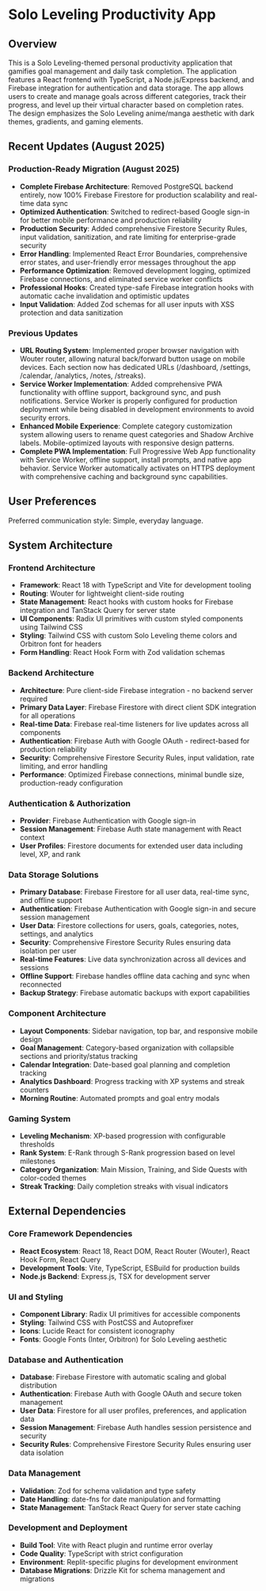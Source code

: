 # Solo Leveling Productivity App

## Overview

This is a Solo Leveling-themed personal productivity application that gamifies goal management and daily task completion. The application features a React frontend with TypeScript, a Node.js/Express backend, and Firebase integration for authentication and data storage. The app allows users to create and manage goals across different categories, track their progress, and level up their virtual character based on completion rates. The design emphasizes the Solo Leveling anime/manga aesthetic with dark themes, gradients, and gaming elements.

## Recent Updates (August 2025)

### **Production-Ready Migration (August 2025)**
- **Complete Firebase Architecture**: Removed PostgreSQL backend entirely, now 100% Firebase Firestore for production scalability and real-time data sync
- **Optimized Authentication**: Switched to redirect-based Google sign-in for better mobile performance and production reliability
- **Production Security**: Added comprehensive Firestore Security Rules, input validation, sanitization, and rate limiting for enterprise-grade security
- **Error Handling**: Implemented React Error Boundaries, comprehensive error states, and user-friendly error messages throughout the app
- **Performance Optimization**: Removed development logging, optimized Firebase connections, and eliminated service worker conflicts
- **Professional Hooks**: Created type-safe Firebase integration hooks with automatic cache invalidation and optimistic updates
- **Input Validation**: Added Zod schemas for all user inputs with XSS protection and data sanitization

### **Previous Updates**
- **URL Routing System**: Implemented proper browser navigation with Wouter router, allowing natural back/forward button usage on mobile devices. Each section now has dedicated URLs (/dashboard, /settings, /calendar, /analytics, /notes, /streaks).
- **Service Worker Implementation**: Added comprehensive PWA functionality with offline support, background sync, and push notifications. Service Worker is properly configured for production deployment while being disabled in development environments to avoid security errors.
- **Enhanced Mobile Experience**: Complete category customization system allowing users to rename quest categories and Shadow Archive labels. Mobile-optimized layouts with responsive design patterns.
- **Complete PWA Implementation**: Full Progressive Web App functionality with Service Worker, offline support, install prompts, and native app behavior. Service Worker automatically activates on HTTPS deployment with comprehensive caching and background sync capabilities.

## User Preferences

Preferred communication style: Simple, everyday language.

## System Architecture

### Frontend Architecture
- **Framework**: React 18 with TypeScript and Vite for development tooling
- **Routing**: Wouter for lightweight client-side routing
- **State Management**: React hooks with custom hooks for Firebase integration and TanStack Query for server state
- **UI Components**: Radix UI primitives with custom styled components using Tailwind CSS
- **Styling**: Tailwind CSS with custom Solo Leveling theme colors and Orbitron font for headers
- **Form Handling**: React Hook Form with Zod validation schemas

### Backend Architecture
- **Architecture**: Pure client-side Firebase integration - no backend server required
- **Primary Data Layer**: Firebase Firestore with direct client SDK integration for all operations
- **Real-time Data**: Firebase real-time listeners for live updates across all components
- **Authentication**: Firebase Auth with Google OAuth - redirect-based for production reliability
- **Security**: Comprehensive Firestore Security Rules, input validation, rate limiting, and error handling
- **Performance**: Optimized Firebase connections, minimal bundle size, production-ready configuration

### Authentication & Authorization
- **Provider**: Firebase Authentication with Google sign-in
- **Session Management**: Firebase Auth state management with React context
- **User Profiles**: Firestore documents for extended user data including level, XP, and rank

### Data Storage Solutions
- **Primary Database**: Firebase Firestore for all user data, real-time sync, and offline support
- **Authentication**: Firebase Authentication with Google sign-in and secure session management
- **User Data**: Firestore collections for users, goals, categories, notes, settings, and analytics
- **Security**: Comprehensive Firestore Security Rules ensuring data isolation per user
- **Real-time Features**: Live data synchronization across all devices and sessions
- **Offline Support**: Firebase handles offline data caching and sync when reconnected
- **Backup Strategy**: Firebase automatic backups with export capabilities

### Component Architecture
- **Layout Components**: Sidebar navigation, top bar, and responsive mobile design
- **Goal Management**: Category-based organization with collapsible sections and priority/status tracking
- **Calendar Integration**: Date-based goal planning and completion tracking
- **Analytics Dashboard**: Progress tracking with XP systems and streak counters
- **Morning Routine**: Automated prompts and goal entry modals

### Gaming System
- **Leveling Mechanism**: XP-based progression with configurable thresholds
- **Rank System**: E-Rank through S-Rank progression based on level milestones
- **Category Organization**: Main Mission, Training, and Side Quests with color-coded themes
- **Streak Tracking**: Daily completion streaks with visual indicators

## External Dependencies

### Core Framework Dependencies
- **React Ecosystem**: React 18, React DOM, React Router (Wouter), React Hook Form, React Query
- **Development Tools**: Vite, TypeScript, ESBuild for production builds
- **Node.js Backend**: Express.js, TSX for development server

### UI and Styling
- **Component Library**: Radix UI primitives for accessible components
- **Styling**: Tailwind CSS with PostCSS and Autoprefixer
- **Icons**: Lucide React for consistent iconography
- **Fonts**: Google Fonts (Inter, Orbitron) for Solo Leveling aesthetic

### Database and Authentication
- **Database**: Firebase Firestore with automatic scaling and global distribution
- **Authentication**: Firebase Auth with Google OAuth and secure token management  
- **User Data**: Firestore for all user profiles, preferences, and application data
- **Session Management**: Firebase Auth handles session persistence and security
- **Security Rules**: Comprehensive Firestore Security Rules ensuring user data isolation

### Data Management
- **Validation**: Zod for schema validation and type safety
- **Date Handling**: date-fns for date manipulation and formatting
- **State Management**: TanStack React Query for server state caching

### Development and Deployment
- **Build Tool**: Vite with React plugin and runtime error overlay
- **Code Quality**: TypeScript with strict configuration
- **Environment**: Replit-specific plugins for development environment
- **Database Migrations**: Drizzle Kit for schema management and migrations